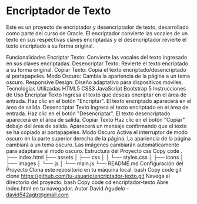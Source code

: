 <h1>Encriptador de Texto</h1>
Este es un proyecto de encriptador y desencriptador de texto, desarrollado como parte del curso de Oracle. El encriptador convierte las vocales de un texto en sus respectivas claves encriptadas y el desencriptador revierte el texto encriptado a su forma original.

Funcionalidades
Encriptar Texto: Convierte las vocales del texto ingresado en sus claves encriptadas.
Desencriptar Texto: Revierte el texto encriptado a su forma original.
Copiar Texto: Copia el texto encriptado/desencriptado al portapapeles.
Modo Oscuro: Cambia la apariencia de la página a un tema oscuro.
Responsive Design: Diseño adaptativo para dispositivos móviles.
Tecnologías Utilizadas
HTML5
CSS3
JavaScript
Bootstrap 5
Instrucciones de Uso
Encriptar Texto
Ingresa el texto que deseas encriptar en el área de entrada.
Haz clic en el botón "Encriptar".
El texto encriptado aparecerá en el área de salida.
Desencriptar Texto
Ingresa el texto encriptado en el área de entrada.
Haz clic en el botón "Desencriptar".
El texto desencriptado aparecerá en el área de salida.
Copiar Texto
Haz clic en el botón "Copiar" debajo del área de salida.
Aparecerá un mensaje confirmando que el texto se ha copiado al portapapeles.
Modo Oscuro
Activa el interruptor de modo oscuro en la parte superior derecha de la página.
La apariencia de la página cambiará a un tema oscuro.
Las imágenes cambiarán automáticamente para adaptarse al modo oscuro.
Estructura del Proyecto
css
Copy code
.
├── index.html
├── assets
│   ├── css
│   │   └── styles.css
│   ├── icons
│   ├── images
│   └── js
│       └── main.js
└── README.md
Configuración del Proyecto
Clona este repositorio en tu máquina local.
bash
Copy code
git clone https://github.com/tu-usuario/encriptador-texto.git
Navega al directorio del proyecto.
bash
Copy code
cd encriptador-texto
Abre index.html en tu navegador.
Autor
David Agudelo - david542agtr@gmail.com
